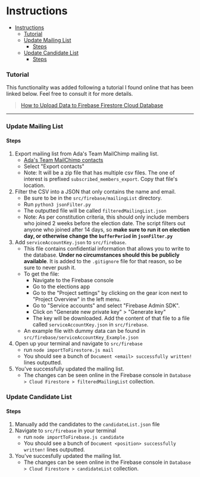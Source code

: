 # Instructions

- [Instructions](#instructions)
    - [Tutorial](#tutorial)
    - [Update Mailing List](#update-mailing-list)
      - [Steps](#steps)
    - [Update Candidate List](#update-candidate-list)
      - [Steps](#steps-1)

### Tutorial

This functionality was added following a tutorial I found online that has been linked below. Feel free to consult it for more details.

> <a href="https://medium.com/@impaachu/how-to-upload-data-to-firebase-firestore-cloud-database-63543d7b34c5"> How to Upload Data to Firebase Firestore Cloud Database </a>

<hr>

### Update Mailing List

#### Steps

1. Export mailing list from Ada's Team MailChimp mailing list.
   - <a href="https://us18.admin.mailchimp.com/lists/members/"> Ada's Team MailChimp contacts</a>
   - Select "Export contacts"
   - Note: It will be a zip file that has multiple csv files. The one of interest is prefixed `subscribed_members_export`. Copy that file's location.
2. Filter the CSV into a JSON that only contains the name and email.
   - Be sure to be in the `src/firebase/mailingList` directory.
   - Run `python3 jsonFilter.py`
   - The outputted file will be called `filteredMailingList.json`
   - Note: As per constitution criteria, this should only include members who joined 2 weeks before the election date. The script filters out anyone who joined after 14 days, so **make sure to run it on election day, or otherwise change the `bufferPeriod` in `jsonFilter.py`**
3. Add `serviceAccountKey.json` to `src/firebase`.
   - This file contains confidential information that allows you to write to the database. **Under no circumstances should this be publicly available**. It is added to the `.gitignore` file for that reason, so be sure to never push it.
   - To get the file:
     - Navigate to the Firebase console
     - Go to the elections app
     - Go to the "Project settings" by clicking on the gear icon next to "Project Overview" in the left menu.
     - Go to "Service accounts" and select "Firebase Admin SDK".
     - Click on "Generate new private key" > "Generate key"
     - The key will be downloaded. Add the content of that file to a file called `serviceAccountKey.json` in `src/firebase`.
   - An example file with dummy data can be found in `src/firebase/serviceAccountKey_Example.json`
4. Open up your terminal and navigate to `src/firebase`
   - run `node importToFirestore.js mail`
   - You should see a bunch of `Document <email> successfully written!` lines outputted.
5. You've successfully updated the mailing list.
   - The changes can be seen online in the Firebase console in `Database > Cloud Firestore > filteredMailingList` collection.

### Update Candidate List

#### Steps

1. Manually add the candidates to the `candidateList.json` file
2. Navigate to `src/firebase` in your terminal
   - run `node importToFirebase.js candidate`
   - You should see a bunch of `Document <position> successfully written!` lines outputted.
3. You've succesfully updated the mailing list.
   - The changes can be seen online in the Firebase console in `Database > Cloud Firestore > candidateList` collection.
